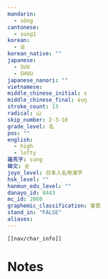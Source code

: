 ```yaml
---
mandarin:
  - sōng
cantonese:
  - sung1
korean:
  - 숭
korean_native: ""
japanese:
  - SUU
  - SHUU
japanese_nanori: ""
vietnamese:
middle_chinese_initial: s
middle_chinese_final: ɨuŋ
stroke_count: 13
radical: 山
skip_number: 2-3-10
grade_level: 名
pos: ""
english:
  - high
  - lofty
羅馬字: sung
韓文: 숭
joyo_level: 日本人名用漢字
hsk_level: ""
hanmun_edu_level: ""
danayo_id: 8443
mc_id: 2060
graphemic_classification: 會意
stand_in: "FALSE"
aliases:
---
```

```meta-bind-embed
[[nav/char_info]]
```

# Notes
